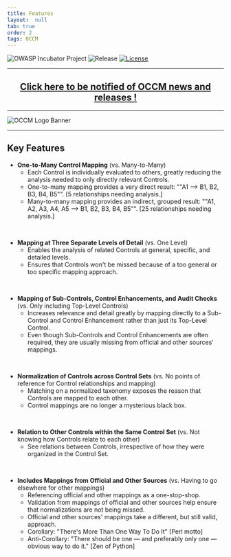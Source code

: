 ```yaml
---
title: Features
layout:  null
tab: true
order: 2
tags: OCCM
---
```


<!-- Global site tag (gtag.js) - Google Analytics -->
<script async src="https://www.googletagmanager.com/gtag/js?id=UA-153589924-2"></script>
<script>
  window.dataLayer = window.dataLayer || [];
  function gtag(){dataLayer.push(arguments);}
  gtag('js', new Date());

  gtag('config', 'UA-153589924-2');
</script>

![OWASP Incubator Project](https://owasp.org/www-project-cyber-controls-matrix/assets/images/OWASP-Incubator_Project-blue.svg)
![Release](https://owasp.org/www-project-cyber-controls-matrix/assets/images/release-tbd-blue.svg)
[![License](https://owasp.org/www-project-cyber-controls-matrix/assets/images/license-CC--BY_4.0-blue.svg)](https://creativecommons.org/licenses/by/4.0/)

***
<p><h2 style="text-align:center" target="_blank"><a href="https://eepurl.com/g3kJBP">Click here to be notified of OCCM news and releases !</a></h2></p>

***
![OCCM Logo Banner](https://owasp.org/www-project-cyber-controls-matrix/assets/images/OCCM-logo-1000x348-wht.png)

***
## Key Features

* **One-to-Many Control Mapping** (vs. Many-to-Many)
  - Each Control is individually evaluated to others, greatly reducing the analysis needed to only directly relevant Controls.
  - One-to-many mapping provides a very direct result:  ""A1 --> B1, B2, B3, B4, B5"".  \[5 relationships needing analysis.]
  - Many-to-many mapping provides an indirect, grouped result:  ""A1, A2, A3, A4, A5 --> B1, B2, B3, B4, B5"".  \[25 relationships needing analysis.]
<p><br></p>

* **Mapping at Three Separate Levels of Detail** (vs. One Level)
  - Enables the analysis of related Controls at general, specific, and detailed levels.
  - Ensures that Controls won't be missed because of a too general or too specific mapping approach.
<p><br></p>

* **Mapping of Sub-Controls, Control Enhancements, and Audit Checks** (vs. Only including Top-Level Controls)
  - Increases relevance and detail greatly by mapping directly to a Sub-Control and Control Enhancement rather than just its Top-Level Control.
  - Even though Sub-Controls and Control Enhancements are often required, they are usually missing from official and other sources' mappings.
<p><br></p>

* **Normalization of Controls across Control Sets** (vs. No points of reference for Control relationships and mapping)
  - Matching on a normalized taxonomy exposes the reason that Controls are mapped to each other.
  - Control mappings are no longer a mysterious black box.
<p><br></p>

* **Relation to Other Controls within the Same Control Set** (vs. Not knowing how Controls relate to each other)
  - See relations between Controls, irrespective of how they were organized in the Control Set.
<p><br></p>

* **Includes Mappings from Official and Other Sources** (vs. Having to go elsewhere for other mappings)
  - Referencing official and other mappings as a one-stop-shop.
  - Validation from mappings of official and other sources help ensure that normalizations are not being missed.
  - Official and other sources' mappings take a different, but still valid, approach.
  - Corollary:  "There's More Than One Way To Do It"  \[Perl motto]
  - Anti-Corollary: "There should be one — and preferably only one — obvious way to do it."  \[Zen of Python]
<p><br></p>
